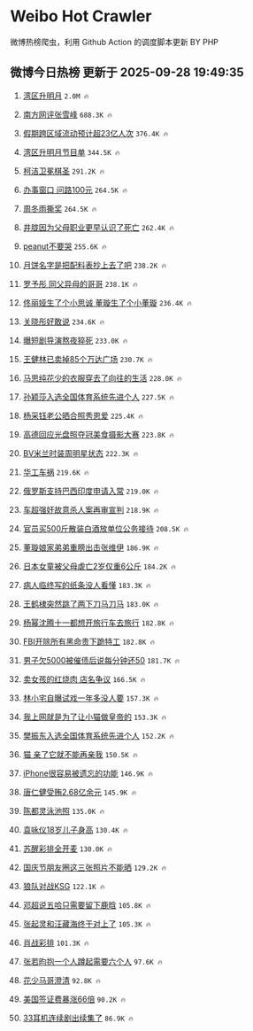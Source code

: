 # Weibo Hot Crawler 



微博热榜爬虫，利用 Github Action 的调度脚本更新 BY PHP 


## 微博今日热榜 更新于 2025-09-28 19:49:35 
1. [湾区升明月](https://s.weibo.com/weibo?q=%E6%B9%BE%E5%8C%BA%E5%8D%87%E6%98%8E%E6%9C%88&t=31&band_rank=1&Refer=top) `2.0M 🔥` 

1. [南方网评张雪峰](https://s.weibo.com/weibo?q=%23%E5%8D%97%E6%96%B9%E7%BD%91%E8%AF%84%E5%BC%A0%E9%9B%AA%E5%B3%B0%23&t=31&band_rank=2&Refer=top) `688.3K 🔥` 

1. [假期跨区域流动预计超23亿人次](https://s.weibo.com/weibo?q=%23%E5%81%87%E6%9C%9F%E8%B7%A8%E5%8C%BA%E5%9F%9F%E6%B5%81%E5%8A%A8%E9%A2%84%E8%AE%A1%E8%B6%8523%E4%BA%BF%E4%BA%BA%E6%AC%A1%23&t=31&band_rank=3&Refer=top) `376.4K 🔥` 

1. [湾区升明月节目单](https://s.weibo.com/weibo?q=%E6%B9%BE%E5%8C%BA%E5%8D%87%E6%98%8E%E6%9C%88%E8%8A%82%E7%9B%AE%E5%8D%95&t=31&band_rank=4&Refer=top) `344.5K 🔥` 

1. [柯洁卫冕棋圣](https://s.weibo.com/weibo?q=%E6%9F%AF%E6%B4%81%E5%8D%AB%E5%86%95%E6%A3%8B%E5%9C%A3&t=31&band_rank=5&Refer=top) `291.2K 🔥` 

1. [办事窗口 问路100元](https://s.weibo.com/weibo?q=%E5%8A%9E%E4%BA%8B%E7%AA%97%E5%8F%A3%20%E9%97%AE%E8%B7%AF100%E5%85%83&t=31&band_rank=6&Refer=top) `264.5K 🔥` 

1. [周冬雨撕奖](https://s.weibo.com/weibo?q=%E5%91%A8%E5%86%AC%E9%9B%A8%E6%92%95%E5%A5%96&t=31&band_rank=7&Refer=top) `264.5K 🔥` 

1. [井胧因为父母职业更早认识了死亡](https://s.weibo.com/weibo?q=%E4%BA%95%E8%83%A7%E5%9B%A0%E4%B8%BA%E7%88%B6%E6%AF%8D%E8%81%8C%E4%B8%9A%E6%9B%B4%E6%97%A9%E8%AE%A4%E8%AF%86%E4%BA%86%E6%AD%BB%E4%BA%A1&t=31&band_rank=8&Refer=top) `262.4K 🔥` 

1. [peanut不要哭](https://s.weibo.com/weibo?q=peanut%E4%B8%8D%E8%A6%81%E5%93%AD&t=31&band_rank=9&Refer=top) `255.6K 🔥` 

1. [月饼名字是把配料表抄上去了吧](https://s.weibo.com/weibo?q=%E6%9C%88%E9%A5%BC%E5%90%8D%E5%AD%97%E6%98%AF%E6%8A%8A%E9%85%8D%E6%96%99%E8%A1%A8%E6%8A%84%E4%B8%8A%E5%8E%BB%E4%BA%86%E5%90%A7&t=31&band_rank=10&Refer=top) `238.2K 🔥` 

1. [罗予彤 同父异母的哥哥](https://s.weibo.com/weibo?q=%E7%BD%97%E4%BA%88%E5%BD%A4%20%E5%90%8C%E7%88%B6%E5%BC%82%E6%AF%8D%E7%9A%84%E5%93%A5%E5%93%A5&t=31&band_rank=11&Refer=top) `238.1K 🔥` 

1. [佟丽娅生了个小思诚 董璇生了个小董璇](https://s.weibo.com/weibo?q=%E4%BD%9F%E4%B8%BD%E5%A8%85%E7%94%9F%E4%BA%86%E4%B8%AA%E5%B0%8F%E6%80%9D%E8%AF%9A%20%E8%91%A3%E7%92%87%E7%94%9F%E4%BA%86%E4%B8%AA%E5%B0%8F%E8%91%A3%E7%92%87&t=31&band_rank=12&Refer=top) `236.4K 🔥` 

1. [关晓彤好敢说](https://s.weibo.com/weibo?q=%E5%85%B3%E6%99%93%E5%BD%A4%E5%A5%BD%E6%95%A2%E8%AF%B4&t=31&band_rank=13&Refer=top) `234.6K 🔥` 

1. [曝短剧导演熬夜猝死](https://s.weibo.com/weibo?q=%E6%9B%9D%E7%9F%AD%E5%89%A7%E5%AF%BC%E6%BC%94%E7%86%AC%E5%A4%9C%E7%8C%9D%E6%AD%BB&t=31&band_rank=14&Refer=top) `233.0K 🔥` 

1. [王健林已卖掉85个万达广场](https://s.weibo.com/weibo?q=%23%E7%8E%8B%E5%81%A5%E6%9E%97%E5%B7%B2%E5%8D%96%E6%8E%8985%E4%B8%AA%E4%B8%87%E8%BE%BE%E5%B9%BF%E5%9C%BA%23&t=31&band_rank=15&Refer=top) `230.7K 🔥` 

1. [马思纯花少的衣服穿去了向往的生活](https://s.weibo.com/weibo?q=%E9%A9%AC%E6%80%9D%E7%BA%AF%E8%8A%B1%E5%B0%91%E7%9A%84%E8%A1%A3%E6%9C%8D%E7%A9%BF%E5%8E%BB%E4%BA%86%E5%90%91%E5%BE%80%E7%9A%84%E7%94%9F%E6%B4%BB&t=31&band_rank=16&Refer=top) `228.0K 🔥` 

1. [孙颖莎入选全国体育系统先进个人](https://s.weibo.com/weibo?q=%E5%AD%99%E9%A2%96%E8%8E%8E%E5%85%A5%E9%80%89%E5%85%A8%E5%9B%BD%E4%BD%93%E8%82%B2%E7%B3%BB%E7%BB%9F%E5%85%88%E8%BF%9B%E4%B8%AA%E4%BA%BA&t=31&band_rank=17&Refer=top) `227.5K 🔥` 

1. [杨采钰老公晒合照秀恩爱](https://s.weibo.com/weibo?q=%E6%9D%A8%E9%87%87%E9%92%B0%E8%80%81%E5%85%AC%E6%99%92%E5%90%88%E7%85%A7%E7%A7%80%E6%81%A9%E7%88%B1&t=31&band_rank=18&Refer=top) `225.4K 🔥` 

1. [高德回应光盘照夺冠美食摄影大赛](https://s.weibo.com/weibo?q=%23%E9%AB%98%E5%BE%B7%E5%9B%9E%E5%BA%94%E5%85%89%E7%9B%98%E7%85%A7%E5%A4%BA%E5%86%A0%E7%BE%8E%E9%A3%9F%E6%91%84%E5%BD%B1%E5%A4%A7%E8%B5%9B%23&t=31&band_rank=19&Refer=top) `223.8K 🔥` 

1. [BV米兰时装周明星状态](https://s.weibo.com/weibo?q=%23BV%E7%B1%B3%E5%85%B0%E6%97%B6%E8%A3%85%E5%91%A8%E6%98%8E%E6%98%9F%E7%8A%B6%E6%80%81%23&t=31&band_rank=20&Refer=top) `222.3K 🔥` 

1. [华工车祸](https://s.weibo.com/weibo?q=%E5%8D%8E%E5%B7%A5%E8%BD%A6%E7%A5%B8&t=31&band_rank=21&Refer=top) `219.6K 🔥` 

1. [俄罗斯支持巴西印度申请入常](https://s.weibo.com/weibo?q=%23%E4%BF%84%E7%BD%97%E6%96%AF%E6%94%AF%E6%8C%81%E5%B7%B4%E8%A5%BF%E5%8D%B0%E5%BA%A6%E7%94%B3%E8%AF%B7%E5%85%A5%E5%B8%B8%23&t=31&band_rank=22&Refer=top) `219.0K 🔥` 

1. [车超强奸故意杀人案再审宣判](https://s.weibo.com/weibo?q=%23%E8%BD%A6%E8%B6%85%E5%BC%BA%E5%A5%B8%E6%95%85%E6%84%8F%E6%9D%80%E4%BA%BA%E6%A1%88%E5%86%8D%E5%AE%A1%E5%AE%A3%E5%88%A4%23&t=31&band_rank=23&Refer=top) `218.9K 🔥` 

1. [官员买500斤散装白酒放单位公务接待](https://s.weibo.com/weibo?q=%23%E5%AE%98%E5%91%98%E4%B9%B0500%E6%96%A4%E6%95%A3%E8%A3%85%E7%99%BD%E9%85%92%E6%94%BE%E5%8D%95%E4%BD%8D%E5%85%AC%E5%8A%A1%E6%8E%A5%E5%BE%85%23&t=31&band_rank=24&Refer=top) `208.5K 🔥` 

1. [董璇娘家弟弟重膀出击张维伊](https://s.weibo.com/weibo?q=%E8%91%A3%E7%92%87%E5%A8%98%E5%AE%B6%E5%BC%9F%E5%BC%9F%E9%87%8D%E8%86%80%E5%87%BA%E5%87%BB%E5%BC%A0%E7%BB%B4%E4%BC%8A&t=31&band_rank=25&Refer=top) `186.9K 🔥` 

1. [日本女童被父母虐亡2岁仅重6公斤](https://s.weibo.com/weibo?q=%23%E6%97%A5%E6%9C%AC%E5%A5%B3%E7%AB%A5%E8%A2%AB%E7%88%B6%E6%AF%8D%E8%99%90%E4%BA%A12%E5%B2%81%E4%BB%85%E9%87%8D6%E5%85%AC%E6%96%A4%23&t=31&band_rank=26&Refer=top) `184.2K 🔥` 

1. [病人临终写的纸条没人看懂](https://s.weibo.com/weibo?q=%23%E7%97%85%E4%BA%BA%E4%B8%B4%E7%BB%88%E5%86%99%E7%9A%84%E7%BA%B8%E6%9D%A1%E6%B2%A1%E4%BA%BA%E7%9C%8B%E6%87%82%23&t=31&band_rank=27&Refer=top) `183.3K 🔥` 

1. [王鹤棣突然跳了两下刀马刀马](https://s.weibo.com/weibo?q=%E7%8E%8B%E9%B9%A4%E6%A3%A3%E7%AA%81%E7%84%B6%E8%B7%B3%E4%BA%86%E4%B8%A4%E4%B8%8B%E5%88%80%E9%A9%AC%E5%88%80%E9%A9%AC&t=31&band_rank=28&Refer=top) `183.0K 🔥` 

1. [杨幂沈腾十一都想开旅行车去旅行](https://s.weibo.com/weibo?q=%23%E6%9D%A8%E5%B9%82%E6%B2%88%E8%85%BE%E5%8D%81%E4%B8%80%E9%83%BD%E6%83%B3%E5%BC%80%E6%97%85%E8%A1%8C%E8%BD%A6%E5%8E%BB%E6%97%85%E8%A1%8C%23&t=31&band_rank=29&Refer=top) `182.8K 🔥` 

1. [FBI开除所有黑命贵下跪特工](https://s.weibo.com/weibo?q=FBI%E5%BC%80%E9%99%A4%E6%89%80%E6%9C%89%E9%BB%91%E5%91%BD%E8%B4%B5%E4%B8%8B%E8%B7%AA%E7%89%B9%E5%B7%A5&t=31&band_rank=30&Refer=top) `182.8K 🔥` 

1. [男子欠5000被催债后说每分钟还50](https://s.weibo.com/weibo?q=%23%E7%94%B7%E5%AD%90%E6%AC%A05000%E8%A2%AB%E5%82%AC%E5%80%BA%E5%90%8E%E8%AF%B4%E6%AF%8F%E5%88%86%E9%92%9F%E8%BF%9850%23&t=31&band_rank=31&Refer=top) `181.7K 🔥` 

1. [卖女孩的红烧肉 店名争议](https://s.weibo.com/weibo?q=%E5%8D%96%E5%A5%B3%E5%AD%A9%E7%9A%84%E7%BA%A2%E7%83%A7%E8%82%89%20%E5%BA%97%E5%90%8D%E4%BA%89%E8%AE%AE&t=31&band_rank=32&Refer=top) `166.5K 🔥` 

1. [林小宅自曝试戏一年多没人要](https://s.weibo.com/weibo?q=%E6%9E%97%E5%B0%8F%E5%AE%85%E8%87%AA%E6%9B%9D%E8%AF%95%E6%88%8F%E4%B8%80%E5%B9%B4%E5%A4%9A%E6%B2%A1%E4%BA%BA%E8%A6%81&t=31&band_rank=33&Refer=top) `157.3K 🔥` 

1. [我上网就是为了让小猫做皇帝的](https://s.weibo.com/weibo?q=%E6%88%91%E4%B8%8A%E7%BD%91%E5%B0%B1%E6%98%AF%E4%B8%BA%E4%BA%86%E8%AE%A9%E5%B0%8F%E7%8C%AB%E5%81%9A%E7%9A%87%E5%B8%9D%E7%9A%84&t=31&band_rank=34&Refer=top) `153.3K 🔥` 

1. [樊振东入选全国体育系统先进个人](https://s.weibo.com/weibo?q=%E6%A8%8A%E6%8C%AF%E4%B8%9C%E5%85%A5%E9%80%89%E5%85%A8%E5%9B%BD%E4%BD%93%E8%82%B2%E7%B3%BB%E7%BB%9F%E5%85%88%E8%BF%9B%E4%B8%AA%E4%BA%BA&t=31&band_rank=35&Refer=top) `152.2K 🔥` 

1. [猫 亲了它就不能再亲我](https://s.weibo.com/weibo?q=%E7%8C%AB%20%E4%BA%B2%E4%BA%86%E5%AE%83%E5%B0%B1%E4%B8%8D%E8%83%BD%E5%86%8D%E4%BA%B2%E6%88%91&t=31&band_rank=36&Refer=top) `150.5K 🔥` 

1. [iPhone很容易被遗忘的功能](https://s.weibo.com/weibo?q=iPhone%E5%BE%88%E5%AE%B9%E6%98%93%E8%A2%AB%E9%81%97%E5%BF%98%E7%9A%84%E5%8A%9F%E8%83%BD&t=31&band_rank=37&Refer=top) `146.9K 🔥` 

1. [唐仁健受贿2.68亿余元](https://s.weibo.com/weibo?q=%23%E5%94%90%E4%BB%81%E5%81%A5%E5%8F%97%E8%B4%BF2.68%E4%BA%BF%E4%BD%99%E5%85%83%23&t=31&band_rank=38&Refer=top) `145.9K 🔥` 

1. [陈都灵泳池照](https://s.weibo.com/weibo?q=%23%E9%99%88%E9%83%BD%E7%81%B5%E6%B3%B3%E6%B1%A0%E7%85%A7%23&t=31&band_rank=39&Refer=top) `135.0K 🔥` 

1. [袁咏仪18岁儿子身高](https://s.weibo.com/weibo?q=%23%E8%A2%81%E5%92%8F%E4%BB%AA18%E5%B2%81%E5%84%BF%E5%AD%90%E8%BA%AB%E9%AB%98%23&t=31&band_rank=40&Refer=top) `130.4K 🔥` 

1. [苏醒彩排全开麦](https://s.weibo.com/weibo?q=%E8%8B%8F%E9%86%92%E5%BD%A9%E6%8E%92%E5%85%A8%E5%BC%80%E9%BA%A6&t=31&band_rank=41&Refer=top) `130.0K 🔥` 

1. [国庆节朋友圈这三张照片不能晒](https://s.weibo.com/weibo?q=%23%E5%9B%BD%E5%BA%86%E8%8A%82%E6%9C%8B%E5%8F%8B%E5%9C%88%E8%BF%99%E4%B8%89%E5%BC%A0%E7%85%A7%E7%89%87%E4%B8%8D%E8%83%BD%E6%99%92%23&t=31&band_rank=42&Refer=top) `129.2K 🔥` 

1. [狼队对战KSG](https://s.weibo.com/weibo?q=%E7%8B%BC%E9%98%9F%E5%AF%B9%E6%88%98KSG&t=31&band_rank=43&Refer=top) `122.1K 🔥` 

1. [邓超说五哈只需要留下鹿晗](https://s.weibo.com/weibo?q=%23%E9%82%93%E8%B6%85%E8%AF%B4%E4%BA%94%E5%93%88%E5%8F%AA%E9%9C%80%E8%A6%81%E7%95%99%E4%B8%8B%E9%B9%BF%E6%99%97%23&t=31&band_rank=44&Refer=top) `105.8K 🔥` 

1. [张起灵和汪藏海终于对上了](https://s.weibo.com/weibo?q=%E5%BC%A0%E8%B5%B7%E7%81%B5%E5%92%8C%E6%B1%AA%E8%97%8F%E6%B5%B7%E7%BB%88%E4%BA%8E%E5%AF%B9%E4%B8%8A%E4%BA%86&t=31&band_rank=45&Refer=top) `105.3K 🔥` 

1. [肖战彩排](https://s.weibo.com/weibo?q=%E8%82%96%E6%88%98%E5%BD%A9%E6%8E%92&t=31&band_rank=46&Refer=top) `101.3K 🔥` 

1. [张若昀抱一个人蹲起需要六个人](https://s.weibo.com/weibo?q=%E5%BC%A0%E8%8B%A5%E6%98%80%E6%8A%B1%E4%B8%80%E4%B8%AA%E4%BA%BA%E8%B9%B2%E8%B5%B7%E9%9C%80%E8%A6%81%E5%85%AD%E4%B8%AA%E4%BA%BA&t=31&band_rank=47&Refer=top) `97.6K 🔥` 

1. [花少马哥澄清](https://s.weibo.com/weibo?q=%23%E8%8A%B1%E5%B0%91%E9%A9%AC%E5%93%A5%E6%BE%84%E6%B8%85%23&t=31&band_rank=48&Refer=top) `92.8K 🔥` 

1. [美国签证费暴涨66倍](https://s.weibo.com/weibo?q=%23%E7%BE%8E%E5%9B%BD%E7%AD%BE%E8%AF%81%E8%B4%B9%E6%9A%B4%E6%B6%A866%E5%80%8D%23&t=31&band_rank=49&Refer=top) `90.2K 🔥` 

1. [33耳机连续剧出续集了](https://s.weibo.com/weibo?q=33%E8%80%B3%E6%9C%BA%E8%BF%9E%E7%BB%AD%E5%89%A7%E5%87%BA%E7%BB%AD%E9%9B%86%E4%BA%86&t=31&band_rank=50&Refer=top) `86.9K 🔥` 


